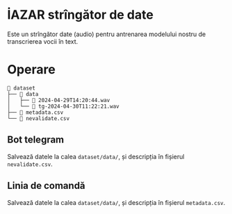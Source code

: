 # İAZAR strîngător de date

Este un strîngător date (audio) pentru antrenarea modelului nostru de transcrierea vocii în text.

# Operare


```
 dataset
├──  data
│   ├──  2024-04-29T14:20:44.wav
│   └──  tg-2024-04-30T11:22:21.wav
├──  metadata.csv
└──  nevalidate.csv

```

## Bot telegram

Salvează datele la calea `dataset/data/`, și descripția în fișierul `nevalidate.csv`.

## Linia de comandă

Salvează datele la calea `dataset/data/`, și descripția în fișierul `metadata.csv`.
